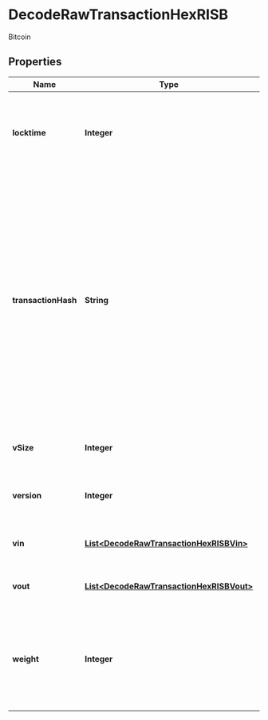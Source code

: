 

# DecodeRawTransactionHexRISB

Bitcoin

## Properties

| Name | Type | Description | Notes |
|------------ | ------------- | ------------- | -------------|
|**locktime** | **Integer** | Represents the time at which a particular transaction can be added to the blockchain. |  |
|**transactionHash** | **String** | Represents the same as transactionId for account-based protocols like Ethereum, while it could be different in UTXO-based protocols like Bitcoin. E.g., in UTXO-based protocols hash is different from transactionId for SegWit transactions. |  |
|**vSize** | **Integer** | Represents the virtual size of this transaction. |  |
|**version** | **Integer** | Represents the transaction version number. |  |
|**vin** | [**List&lt;DecodeRawTransactionHexRISBVin&gt;**](DecodeRawTransactionHexRISBVin.md) | Represents the transaction inputs. |  |
|**vout** | [**List&lt;DecodeRawTransactionHexRISBVout&gt;**](DecodeRawTransactionHexRISBVout.md) | Represents the transaction outputs. |  |
|**weight** | **Integer** | Represents the size of Bitcoin block, measured in weight units and including the segwit discount. |  [optional] |



